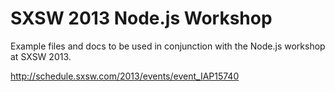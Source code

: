 SXSW 2013 Node.js Workshop
==================

Example files and docs to be used in conjunction with the Node.js workshop at SXSW 2013.

http://schedule.sxsw.com/2013/events/event_IAP15740